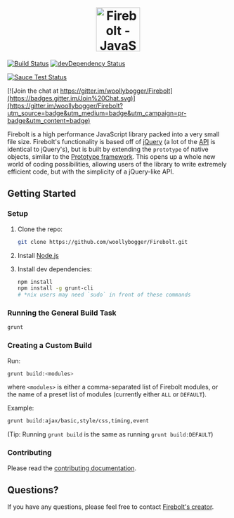 <h1 align="center">
  <a href="http://fireboltjs.com" title="http://fireboltjs.com">
    <img alt="Firebolt - JavaScript Empowered" src="http://fireboltjs.com/img/logo_big.png" height="100px" />
  </a>
</h1>

[![Build Status](https://travis-ci.org/woollybogger/Firebolt.svg)](https://travis-ci.org/woollybogger/Firebolt)
[![devDependency Status](https://david-dm.org/woollybogger/Firebolt/dev-status.svg)](https://david-dm.org/woollybogger/Firebolt#info=devDependencies)

[![Sauce Test Status](https://saucelabs.com/browser-matrix/nwoltman.svg)](https://saucelabs.com/u/nwoltman)

[![Join the chat at https://gitter.im/woollybogger/Firebolt](https://badges.gitter.im/Join%20Chat.svg)](https://gitter.im/woollybogger/Firebolt?utm_source=badge&utm_medium=badge&utm_campaign=pr-badge&utm_content=badge)

Firebolt is a high performance JavaScript library packed into a very small file size. Firebolt's functionality is based off of <a href="http://jquery.com" target="_blank">jQuery</a> (a lot of the [API](http://api.fireboltjs.com) is identical to jQuery's), but is built by extending the `prototype` of native objects, similar to the <a href="http://prototypejs.org" target="_blank">Prototype framework</a>. This opens up a whole new world of coding possibilities, allowing users of the library to write extremely efficient code, but with the simplicity of a jQuery-like API.


## Getting Started

### Setup

1. Clone the repo:
   ```sh
   git clone https://github.com/woollybogger/Firebolt.git
   ```

2. Install [Node.js](http://nodejs.org/)

3. Install dev dependencies:
   ```sh
   npm install
   npm install -g grunt-cli
   # *nix users may need `sudo` in front of these commands
   ```

### Running the General Build Task

```sh
grunt
```

### Creating a Custom Build

Run:

```sh
grunt build:<modules>
```

where `<modules>` is either a comma-separated list of Firebolt modules, or the name of a preset list of modules (currently either `ALL` or `DEFAULT`).

Example:

```sh
grunt build:ajax/basic,style/css,timing,event
```

(Tip: Running `grunt build` is the same as running `grunt build:DEFAULT`)

### Contributing

Please read the [contributing documentation](https://github.com/woollybogger/Firebolt/blob/master/CONTRIBUTING.md).


## Questions?

If you have any questions, please feel free to contact [Firebolt's creator](https://github.com/woollybogger).
